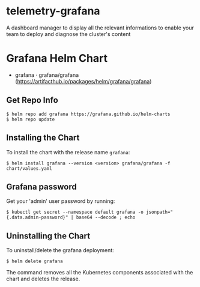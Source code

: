 # telemetry-grafana

A dashboard manager to display all the relevant informations to enable your team to deploy and diagnose the cluster's content

# Grafana Helm Chart

- grafana · grafana/grafana (https://artifacthub.io/packages/helm/grafana/grafana)

## Get Repo Info

```console
$ helm repo add grafana https://grafana.github.io/helm-charts
$ helm repo update
```

## Installing the Chart

To install the chart with the release name `grafana`:

```console
$ helm install grafana --version <version> grafana/grafana -f chart/values.yaml
```

## Grafana password

Get your 'admin' user password by running:

```console
$ kubectl get secret --namespace default grafana -o jsonpath="{.data.admin-password}" | base64 --decode ; echo
```

## Uninstalling the Chart

To uninstall/delete the grafana deployment:

```console
$ helm delete grafana
```

The command removes all the Kubernetes components associated with the chart and deletes the release.
